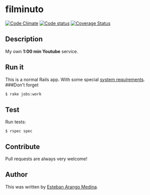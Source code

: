 filminuto
=========
[![Code Climate](https://codeclimate.com/github/esbanarango/filminuto.png)](https://codeclimate.com/github/esbanarango/filminuto)
[![][2]][1]
[![Coverage Status](https://coveralls.io/repos/esbanarango/filminuto/badge.png)](https://coveralls.io/r/esbanarango/filminuto)

  [1]: https://travis-ci.org/esbanarango/filminuto
  [2]: https://api.travis-ci.org/esbanarango/filminuto.png?branch=master (Code status)


## Description

 My own __1:00 min Youtube__ service.

## Run it
This is a normal Rails app. With some special [system requirements](https://github.com/esbanarango/filminuto/blob/master/doc/dependencies.md).
###Don't forget
```bash
$ rake jobs:work
```

## Test

Run tests:

    $ rspec spec

## Contribute

Pull requests are always very welcome!

## Author
This was written by [Esteban Arango Medina](http://twitter.com/esbanarango).